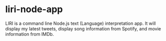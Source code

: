 # liri-node-app
LIRI is a command line Node.js text (Language) interpretation app. It will display my latest tweets, display song information from Spotify,  and movie information from IMDb.

